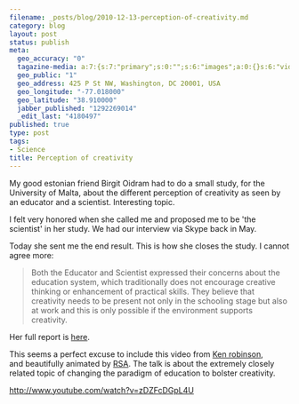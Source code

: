 ```yaml
--- 
filename: _posts/blog/2010-12-13-perception-of-creativity.md
category: blog
layout: post
status: publish
meta: 
  geo_accuracy: "0"
  tagazine-media: a:7:{s:7:"primary";s:0:"";s:6:"images";a:0:{}s:6:"videos";a:0:{}s:11:"image_count";s:1:"0";s:6:"author";s:7:"4180497";s:7:"blog_id";s:7:"8438084";s:9:"mod_stamp";s:19:"2010-12-13 19:36:53";}
  geo_public: "1"
  geo_address: 425 P St NW, Washington, DC 20001, USA
  geo_longitude: "-77.018000"
  geo_latitude: "38.910000"
  jabber_published: "1292269014"
  _edit_last: "4180497"
published: true
type: post
tags: 
- Science
title: Perception of creativity
---
```

My good estonian friend Birgit Oidram had to do a small study, for the University of Malta, about the different perception of creativity as seen by an educator and a scientist. Interesting topic.

I felt very honored when she called me and proposed me to be 'the scientist' in her study. We had our interview via Skype back in May.

Today she sent me the end result. This is how she closes the study. I cannot agree more:

<!-- p.p1 {margin: 0.0px 0.0px 0.0px 0.0px; font: 10.4px Times} -->
<blockquote>Both the Educator and Scientist expressed their concerns about the education system, which traditionally does not encourage creative thinking or enhancement of practical skills. They believe that creativity needs to be present not only in the schooling stage but also at work and this is only possible if the environment supports creativity.</blockquote>
<!--more-->

Her full report is <a href="http://nasonurb.files.wordpress.com/2010/12/perception-of-creativiy.pdf">here</a>.

This seems a perfect excuse to include this video from <a href="http://en.wikipedia.org/wiki/Ken_Robinson_(British_author)">Ken robinson</a>, and beautifully animated by <a href="http://www.thersa.org/">RSA</a>. The talk is about the extremely closely related topic of changing the paradigm of education to bolster creativity.

http://www.youtube.com/watch?v=zDZFcDGpL4U
